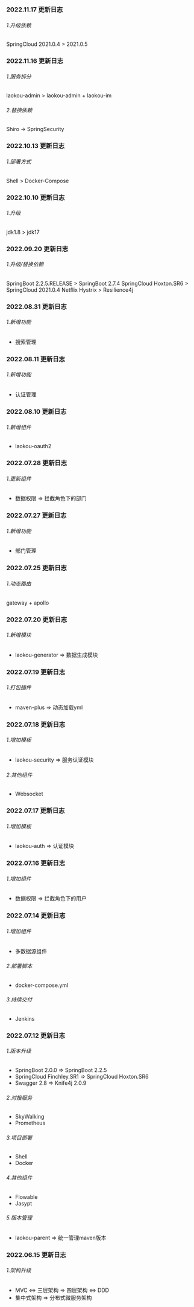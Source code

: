 ### 2022.11.17 更新日志
###### 1.升级依赖
SpringCloud 2021.0.4 > 2021.0.5


### 2022.11.16 更新日志
###### 1.服务拆分
laokou-admin > laokou-admin + laokou-im
###### 2.替换依赖
Shiro -> SpringSecurity


### 2022.10.13 更新日志
###### 1.部署方式
Shell > Docker-Compose


### 2022.10.10 更新日志
###### 1.升级
jdk1.8 > jdk17


### 2022.09.20 更新日志
###### 1.升级/替换依赖
SpringBoot 2.2.5.RELEASE > SpringBoot 2.7.4
SpringCloud Hoxton.SR6 > SpringCloud 2021.0.4
Netflix Hystrix > Resilience4j


### 2022.08.31 更新日志
###### 1.新增功能
* 搜索管理


### 2022.08.11 更新日志
###### 1.新增功能
* 认证管理


### 2022.08.10 更新日志
###### 1.新增组件
* laokou-oauth2


### 2022.07.28 更新日志
###### 1.更新组件
* 数据权限 => 拦截角色下的部门


### 2022.07.27 更新日志
###### 1.新增功能
* 部门管理


### 2022.07.25 更新日志
###### 1.动态路由
gateway + apollo


### 2022.07.20 更新日志
###### 1.新增模块
* laokou-generator => 数据生成模块


### 2022.07.19 更新日志
###### 1.打包插件
* maven-plus => 动态加载yml


### 2022.07.18 更新日志
###### 1.增加模板
* laokou-security => 服务认证模块
###### 2.其他组件
* Websocket


### 2022.07.17 更新日志
###### 1.增加模板
* laokou-auth => 认证模块


### 2022.07.16 更新日志
###### 1.增加组件
* 数据权限 => 拦截角色下的用户


### 2022.07.14 更新日志
###### 1.增加组件
* 多数据源组件
###### 2.部署脚本
* docker-compose.yml
###### 3.持续交付
* Jenkins


### 2022.07.12 更新日志
###### 1.版本升级
* SpringBoot 2.0.0 => SpringBoot 2.2.5
* SpringCloud Finchley.SR1 => SpringCloud Hoxton.SR6
* Swagger 2.8 => Knife4j 2.0.9
###### 2.对接服务
* SkyWalking
* Prometheus
###### 3.项目部署
* Shell
* Docker
###### 4.其他组件
* Flowable
* Jasypt
###### 5.版本管理
* laokou-parent => 统一管理maven版本


### 2022.06.15 更新日志
###### 1.架构升级
* MVC <=> 三层架构 => 四层架构 <=> DDD
* 集中式架构 => 分布式微服务架构